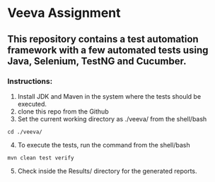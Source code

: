 # Veeva Assignment
## This repository contains a test automation framework with a few automated tests using Java, Selenium, TestNG and Cucumber.

### Instructions:
1. Install JDK and Maven in the system where the tests should be executed.
2. clone this repo from the Github
3. Set the current working directory as ./veeva/ from the shell/bash
```shell
cd ./veeva/
```
4. To execute the tests, run the command from the shell/bash
```shell
mvn clean test verify
```
5. Check inside the Results/ directory for the generated reports.